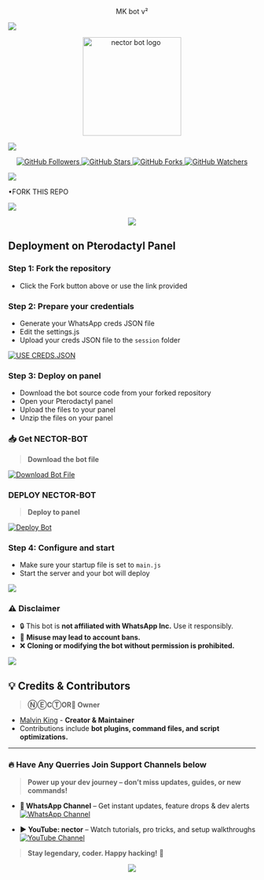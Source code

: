 <p align="center">
MK bot v²
</p>
<a><img src='https://i.imgur.com/LyHic3i.gif'/>

<p align="center">
  <a href="https://github.com/drapterlagas">
    <img alt="nector bot logo" height="200" src="https://files.catbox.moe/d6e0zl.jpg">
  </a>
</p>

<a><img src='https://i.imgur.com/LyHic3i.gif'/>

<p align="center">
  <a href="https://github.com/drapterlagas?tab=followers">
    <img src="https://img.shields.io/github/followers/drapterlagas?label=Followers&style=flat&color=blue" alt="GitHub Followers" />
  </a>
  <a href="https://github.com/drapterlagas/nector-bot/stargazers">
    <img src="https://img.shields.io/github/stars/drapterlagas/nector-bot?label=Stars&style=flat&color=brightgreen" alt="GitHub Stars" />
  </a>
  <a href="https://github.com/drapterlagas/nector-bot/network/members">
    <img src="https://img.shields.io/github/forks/XdKing2/Mk-bot?label=Forks&style=flat&color=orange" alt="GitHub Forks" />
  </a>
  <a href="https://github.com/drapterlagas/nector-bot/watchers">
    <img src="https://img.shields.io/github/watchers/drapterlagas/nector-bot?label=Watching&style=flat&color=purple" alt="GitHub Watchers" />
  </a>
</p>



<a><img src='https://i.imgur.com/LyHic3i.gif'/>


•FORK THIS REPO

 <p align="left">
  <a href="https://github.com/drapterlagas/nector-bot/fork">
    <img src="https://img.shields.io/badge/Fork-MK--Bot-%2393FF005C?style=for-the-badge&logo=github&logoColor=white" />
  </a>
</p>

<p align="center">
  <img src="https://i.imgur.com/LyHic3i.gif" />
</p>

## Deployment on Pterodactyl Panel

### Step 1: Fork the repository
- Click the Fork button above or use the link provided

### Step 2: Prepare your credentials
- Generate your WhatsApp creds JSON file
- Edit the settings.js
- Upload your creds JSON file to the `session` folder

[![USE CREDS.JSON](https://img.shields.io/badge/creds-Pair-%2393FF005C?style=for-the-badge&logo=github&logoColor=white)](https://taira-web-service.onrender.com/pair/)

### Step 3: Deploy on panel
- Download the bot source code from your forked repository
- Open your Pterodactyl panel
- Upload the files to your panel
- Unzip the files on your panel

### 📥 Get NECTOR-BOT

> **Download the bot file**
<p align="left">  
<a href='https://github.com/drapterlagas/nector-bot/archive/refs/heads/main.zip' target="_blank"><img alt='Download Bot File' src='https://img.shields.io/badge/Download%20Bot-file-FF009D?style=for-the-badge&logo=github&logoColor=white'/></a>  
</p>

### DEPLOY NECTOR-BOT

> **Deploy to panel**
<p align="left">  
<a href='https://dash.hmvhostings.com/register?ref=ovdQjYVF' target="_blank"><img alt='Deploy Bot ' src='https://img.shields.io/badge/Deploy%20Bot-FF0099D?style=for-the-badge&logo=github&logoColor=white'/></a>  
</p>


### Step 4: Configure and start
- Make sure your startup file is set to `main.js`
- Start the server and your bot will deploy

<a><img src='https://i.imgur.com/LyHic3i.gif'/>

### ⚠️ Disclaimer

- 🔒 This bot is **not affiliated with WhatsApp Inc.** Use it responsibly.
- 🚨 **Misuse may lead to account bans.**
- ❌ **Cloning or modifying the bot without permission is prohibited.**

<a><img src='https://i.imgur.com/LyHic3i.gif'/>

## 💡 Credits & Contributors

> **ⓃⒺCⓉOR🍯 Owner**  
- [Malvin King](https://github.com/drapterlagas) - **Creator & Maintainer**  
- Contributions include **bot plugins, command files, and script optimizations.**

---

### 🔥 Have Any Querries Join Support Channels below

> **Power up your dev journey – don’t miss updates, guides, or new commands!**

- **📢 WhatsApp Channel** – Get instant updates, feature drops & dev alerts  
  [![WhatsApp Channel](https://img.shields.io/badge/Join%20WhatsApp-Channel-25D366?style=for-the-badge&logo=whatsapp&logoColor=white)](https://whatsapp.com/channel/0029Vb3zzYJ9xVJk0Y65c81W)  

- **▶️ YouTube: nector** – Watch tutorials, pro tricks, and setup walkthroughs  
  [![YouTube Channel](https://img.shields.io/badge/Subscribe-YouTube-FF0000?style=for-the-badge&logo=youtube&logoColor=white)](https://youtube.com/@drapterlagas)

> **Stay legendary, coder. Happy hacking!** 🚀

<p align="center">
  <img src="https://i.imgur.com/LyHic3i.gif" />
</p>
